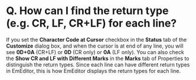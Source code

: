 # Q. How can I find the return type (e.g. CR, LF, CR+LF) for each line?

If you set the **Character Code at Cursor** checkbox in the **Status** tab of the **Customize** dialog box, and when the cursor is at end of any line, you will see **0D+0A** (CR+LF) or **0D** (CR only) or **0A** (LF only). You
can also check the **Show CR and LF with Different Marks** in the **Marks** tab of Properties to distinguish the return types. Since each line can have different return types in EmEditor, this is how EmEditor displays the return types for each
line.
